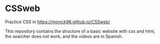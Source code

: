 # CSSweb
Practice CSS in https://monick96.github.io/CSSweb/

This repository contains the structure of a basic website with css and html, the searcher does not work, and the videos are in Spanish.
